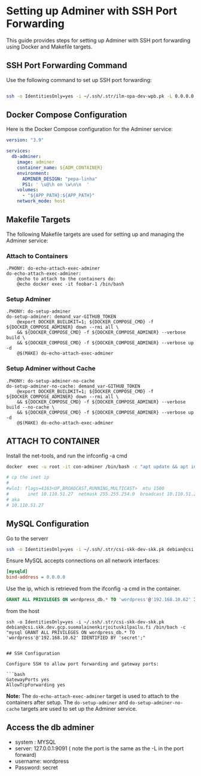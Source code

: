 # Setting up Adminer with SSH Port Forwarding

This guide provides steps for setting up Adminer with SSH port forwarding using Docker and Makefile targets.

## SSH Port Forwarding Command

Use the following command to set up SSH port forwarding:

```bash

ssh -o IdentitiesOnly=yes -i ~/.ssh/.str/ilm-opa-dev-wpb.pk -L 0.0.0.0:9091:localhost:3306 -N -v debian@csi.wpb.dev.flok.fi

```

## Docker Compose Configuration

Here is the Docker Compose configuration for the Adminer service:

```yaml
version: "3.9"

services:
  db-adminer:
    image: adminer
    container_name: ${ADM_CONTAINER}
    environment:
      ADMINER_DESIGN: "pepa-linha"
      PS1: ' \u@\h on \w\n\n  '
    volumes:
      - "${APP_PATH}:${APP_PATH}"
    network_mode: host

```

## Makefile Targets

The following Makefile targets are used for setting up and managing the Adminer service:

### Attach to Containers

```make
.PHONY: do-echo-attach-exec-adminer
do-echo-attach-exec-adminer:
	@echo to attach to the containers do:
	@echo docker exec -it foobar-1 /bin/bash
```

### Setup Adminer

```make
.PHONY: do-setup-adminer
do-setup-adminer: demand_var-GITHUB_TOKEN
	@export DOCKER_BUILDKIT=1; ${DOCKER_COMPOSE_CMD} -f ${DOCKER_COMPOSE_ADMINER} down --rmi all \
	&& ${DOCKER_COMPOSE_CMD} -f ${DOCKER_COMPOSE_ADMINER} --verbose build \
	&& ${DOCKER_COMPOSE_CMD} -f ${DOCKER_COMPOSE_ADMINER} --verbose up -d
	@$(MAKE) do-echo-attach-exec-adminer
```

### Setup Adminer without Cache

```make
.PHONY: do-setup-adminer-no-cache
do-setup-adminer-no-cache: demand_var-GITHUB_TOKEN
	@export DOCKER_BUILDKIT=1; ${DOCKER_COMPOSE_CMD} -f ${DOCKER_COMPOSE_ADMINER} down --rmi all \
	&& ${DOCKER_COMPOSE_CMD} -f ${DOCKER_COMPOSE_ADMINER} --verbose build --no-cache \
	&& ${DOCKER_COMPOSE_CMD} -f ${DOCKER_COMPOSE_ADMINER} --verbose up -d
	@$(MAKE) do-echo-attach-exec-adminer
```
## ATTACH TO CONTAINER 
Install the net-tools, and run the infconfig -a cmd
```sh
docker  exec -u root -it con-adminer /bin/bash -c "apt update && apt install -y net-tools && ifconfig -a"

# cp the inet ip
# 
#wlo1: flags=4163<UP,BROADCAST,RUNNING,MULTICAST>  mtu 1500
#       inet 10.110.51.27  netmask 255.255.254.0  broadcast 10.110.51.255
# aka
# 10.110.51.27
```


## MySQL Configuration
Go to the serverr
```sh
ssh -o IdentitiesOnly=yes -i ~/.ssh/.str/csi-skk-dev-skk.pk debian@csi.skk.dev.gcp.suomalainenkirjoituskilpailu.fi

```

Ensure MySQL accepts connections on all network interfaces:

```ini
[mysqld]
bind-address = 0.0.0.0
```

Use the ip, which is retrieved from the ifconfig -a cmd in the container.

```sql
GRANT ALL PRIVILEGES ON wordpress_db.* TO 'wordpress'@'192.168.10.62' IDENTIFIED BY 'secret';

```

from the host
```
ssh -o IdentitiesOnly=yes -i ~/.ssh/.str/csi-skk-dev-skk.pk debian@csi.skk.dev.gcp.suomalainenkirjoituskilpailu.fi /bin/bach -c "mysql GRANT ALL PRIVILEGES ON wordpress_db.* TO 'wordpress'@'192.168.10.62' IDENTIFIED BY 'secret';"


## SSH Configuration

Configure SSH to allow port forwarding and gateway ports:

```bash
GatewayPorts yes
AllowTcpForwarding yes
```

**Note:** The `do-echo-attach-exec-adminer` target is used to attach to the containers after setup. The `do-setup-adminer` and `do-setup-adminer-no-cache` targets are used to set up the Adminer service.


## Access the db adminer 

- system : MYSQL
- server: 127.0.0.1:9091 ( note the port is the same as the -L in the port forward)
- username: wordpress
- Password: secret
